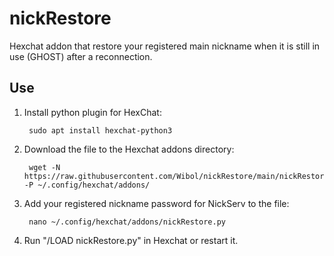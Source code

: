 # nickRestore
Hexchat addon that restore your registered main nickname when it is still in use (GHOST) after a reconnection.

## Use
1. Install python plugin for HexChat:

        sudo apt install hexchat-python3

2. Download the file to the Hexchat addons directory:

        wget -N https://raw.githubusercontent.com/Wibol/nickRestore/main/nickRestore.py -P ~/.config/hexchat/addons/

3. Add your registered nickname password for NickServ to the file:

        nano ~/.config/hexchat/addons/nickRestore.py

4. Run "/LOAD nickRestore.py" in Hexchat or restart it.
